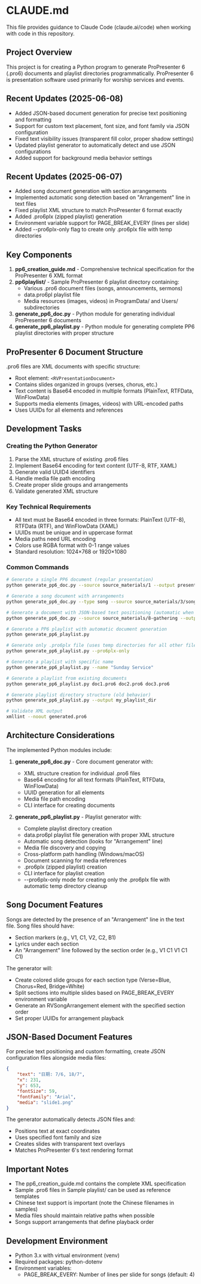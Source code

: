 # CLAUDE.md

This file provides guidance to Claude Code (claude.ai/code) when working with code in this repository.

## Project Overview

This project is for creating a Python program to generate ProPresenter 6 (.pro6) documents and playlist directories programmatically. ProPresenter 6 is presentation software used primarily for worship services and events.

## Recent Updates (2025-06-08)

- Added JSON-based document generation for precise text positioning and formatting
- Support for custom text placement, font size, and font family via JSON configuration
- Fixed text visibility issues (transparent fill color, proper shadow settings)
- Updated playlist generator to automatically detect and use JSON configurations
- Added support for background media behavior settings

## Recent Updates (2025-06-07)

- Added song document generation with section arrangements
- Implemented automatic song detection based on "Arrangement" line in text files
- Fixed playlist XML structure to match ProPresenter 6 format exactly
- Added .pro6plx (zipped playlist) generation
- Environment variable support for PAGE_BREAK_EVERY (lines per slide)
- Added --pro6plx-only flag to create only .pro6plx file with temp directories

## Key Components

1. **pp6_creation_guide.md** - Comprehensive technical specification for the ProPresenter 6 XML format
2. **pp6playlist/** - Sample ProPresenter 6 playlist directory containing:
   - Various .pro6 document files (songs, announcements, sermons)
   - data.pro6pl playlist file
   - Media resources (images, videos) in ProgramData/ and Users/ subdirectories
3. **generate_pp6_doc.py** - Python module for generating individual ProPresenter 6 documents
4. **generate_pp6_playlist.py** - Python module for generating complete PP6 playlist directories with proper structure

## ProPresenter 6 Document Structure

.pro6 files are XML documents with specific structure:
- Root element: `<RVPresentationDocument>`
- Contains slides organized in groups (verses, chorus, etc.)
- Text content is Base64 encoded in multiple formats (PlainText, RTFData, WinFlowData)
- Supports media elements (images, videos) with URL-encoded paths
- Uses UUIDs for all elements and references

## Development Tasks

### Creating the Python Generator
1. Parse the XML structure of existing .pro6 files
2. Implement Base64 encoding for text content (UTF-8, RTF, XAML)
3. Generate valid UUID4 identifiers
4. Handle media file path encoding
5. Create proper slide groups and arrangements
6. Validate generated XML structure

### Key Technical Requirements
- All text must be Base64 encoded in three formats: PlainText (UTF-8), RTFData (RTF), and WinFlowData (XAML)
- UUIDs must be unique and in uppercase format
- Media paths need URL encoding
- Colors use RGBA format with 0-1 range values
- Standard resolution: 1024×768 or 1920×1080

### Common Commands
```bash
# Generate a single PP6 document (regular presentation)
python generate_pp6_doc.py --source source_materials/1 --output presentation.pro6

# Generate a song document with arrangements
python generate_pp6_doc.py --type song --source source_materials/3/song2.txt --output song.pro6

# Generate a document with JSON-based text positioning (automatic when JSON files present)
python generate_pp6_doc.py --source source_materials/8-gathering --output gathering.pro6

# Generate a PP6 playlist with automatic document generation
python generate_pp6_playlist.py

# Generate only .pro6plx file (uses temp directories for all other files)
python generate_pp6_playlist.py --pro6plx-only

# Generate a playlist with specific name
python generate_pp6_playlist.py --name "Sunday Service"

# Generate a playlist from existing documents
python generate_pp6_playlist.py doc1.pro6 doc2.pro6 doc3.pro6

# Generate playlist directory structure (old behavior)
python generate_pp6_playlist.py --output my_playlist_dir

# Validate XML output
xmllint --noout generated.pro6
```

## Architecture Considerations

The implemented Python modules include:
1. **generate_pp6_doc.py** - Core document generator with:
   - XML structure creation for individual .pro6 files
   - Base64 encoding for all text formats (PlainText, RTFData, WinFlowData)
   - UUID generation for all elements
   - Media file path encoding
   - CLI interface for creating documents

2. **generate_pp6_playlist.py** - Playlist generator with:
   - Complete playlist directory creation
   - data.pro6pl playlist file generation with proper XML structure
   - Automatic song detection (looks for "Arrangement" line)
   - Media file discovery and copying
   - Cross-platform path handling (Windows/macOS)
   - Document scanning for media references
   - .pro6plx (zipped playlist) creation
   - CLI interface for playlist creation
   - --pro6plx-only mode for creating only the .pro6plx file with automatic temp directory cleanup

## Song Document Features

Songs are detected by the presence of an "Arrangement" line in the text file. Song files should have:
- Section markers (e.g., V1, C1, V2, C2, B1)
- Lyrics under each section
- An "Arrangement" line followed by the section order (e.g., V1 C1 V1 C1 C1)

The generator will:
- Create colored slide groups for each section type (Verse=Blue, Chorus=Red, Bridge=White)
- Split sections into multiple slides based on PAGE_BREAK_EVERY environment variable
- Generate an RVSongArrangement element with the specified section order
- Set proper UUIDs for arrangement playback

## JSON-Based Document Features

For precise text positioning and custom formatting, create JSON configuration files alongside media files:

```json
{
    "text": "日期: 7/6, 18/7",
    "x": 231,
    "y": 653,
    "fontSize": 59,
    "fontFamily": "Arial",
    "media": "slide1.png"
}
```

The generator automatically detects JSON files and:
- Positions text at exact coordinates
- Uses specified font family and size
- Creates slides with transparent text overlays
- Matches ProPresenter 6's text rendering format

## Important Notes

- The pp6_creation_guide.md contains the complete XML specification
- Sample .pro6 files in Sample playlist/ can be used as reference templates
- Chinese text support is important (note the Chinese filenames in samples)
- Media files should maintain relative paths when possible
- Songs support arrangements that define playback order

## Development Environment

- Python 3.x with virtual environment (venv)
- Required packages: python-dotenv
- Environment variables:
  - PAGE_BREAK_EVERY: Number of lines per slide for songs (default: 4)